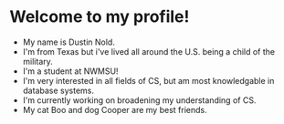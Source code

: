 # Welcome to my profile!

- My name is Dustin Nold.
- I'm from Texas but i've lived all around the U.S. being a child of the military.
- I'm a student at NWMSU!
- I'm very interested in all fields of CS, but am most knowledgable in database systems. 
- I'm currently working on broadening my understanding of CS.
- My cat Boo and dog Cooper are my best friends.
